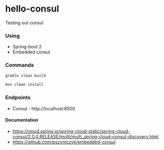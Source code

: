 # hello-consul

Testing out consul

### Using
* Spring-boot 2
* Embedded consul

### Commands 
```bash
gradle clean build

mvn clean install
```

### Endpoints

* Consul - http://localhost:8500 

#### Documentation

* https://cloud.spring.io/spring-cloud-static/spring-cloud-consul/2.0.0.RELEASE/multi/multi_spring-cloud-consul-discovery.html
* https://github.com/pszymczyk/embedded-consul